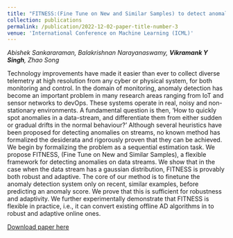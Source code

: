 ```yaml
---
title: "FITNESS:(Fine Tune on New and Similar Samples) to detect anomalies in streams with drift and outliers"
collection: publications
permalink: /publication/2022-12-02-paper-title-number-3
venue: 'International Conference on Machine Learning (ICML)'
---
```


_Abishek Sankararaman, Balakrishnan Narayanaswamy, **Vikramank Y Singh**, Zhao Song_

Technology improvements have made it easier than ever to collect diverse telemetry at high resolution from any cyber or physical system, for both monitoring and control. In the domain of monitoring, anomaly detection has become an important problem in many research areas ranging from IoT and sensor networks to devOps. These systems operate in real, noisy and non-stationary environments. A fundamental question is then, ‘How to quickly spot anomalies in a data-stream, and differentiate them from either sudden or gradual drifts in the normal behaviour?’ Although several heuristics have been proposed for detecting anomalies on streams, no known method has formalized the desiderata and rigorously proven that they can be achieved. We begin by formalizing the problem as a sequential estimation task. We propose FITNESS, (Fine Tune on New and Similar Samples), a flexible framework for detecting anomalies on data streams. We show that in the case when the data stream has a gaussian distribution, FITNESS is provably both robust and adaptive. The core of our method is to finetune the anomaly detection system only on recent, similar examples, before predicting an anomaly score. We prove that this is sufficient for robustness and adaptivity. We further experimentally demonstrate that FITNESS is flexible in practice, i.e., it can convert existing offline AD algorithms in to robust and adaptive online ones.

[Download paper here](https://proceedings.mlr.press/v162/sankararaman22a/sankararaman22a.pdf)